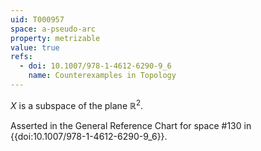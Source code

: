 ```yaml
---
uid: T000957
space: a-pseudo-arc
property: metrizable
value: true
refs:
  - doi: 10.1007/978-1-4612-6290-9_6
    name: Counterexamples in Topology
---
```

$X$ is a subspace of the plane $\mathbb{R}^2$.

Asserted in the General Reference Chart for space #130 in
{{doi:10.1007/978-1-4612-6290-9_6}}.
